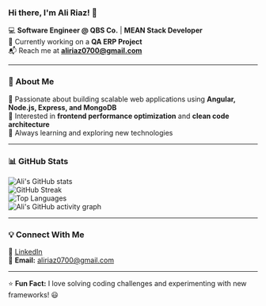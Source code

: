 ### Hi there, I'm Ali Riaz! 👋  

💻 **Software Engineer @ QBS Co.** | **MEAN Stack Developer**  
🚀 Currently working on a **QA ERP Project**  
📬 Reach me at **aliriaz0700@gmail.com**  

---

### 🚀 About Me  
🔹 Passionate about building scalable web applications using **Angular, Node.js, Express, and MongoDB**  
🔹 Interested in **frontend performance optimization** and **clean code architecture**  
🔹 Always learning and exploring new technologies  

---

### 📊 GitHub Stats  

![Ali's GitHub stats](https://github-readme-stats.vercel.app/api?username=AliRiaz-cs&show_icons=true&theme=tokyonight)  
![GitHub Streak](https://streak-stats.demolab.com/?user=AliRiaz-cs&theme=tokyonight)  
![Top Languages](https://github-readme-stats.vercel.app/api/top-langs/?username=AliRiaz-cs&layout=compact&theme=tokyonight)  
![Ali's GitHub activity graph](https://github-readme-activity-graph.vercel.app/graph?username=AliRiaz-cs&theme=react-dark)  

---

### 💡 Connect With Me  
🔗 [LinkedIn](https://www.linkedin.com/in/aliriaz-cs)  
📧 **Email:** aliriaz0700@gmail.com  

---

⭐ **Fun Fact:** I love solving coding challenges and experimenting with new frameworks! 😃  
